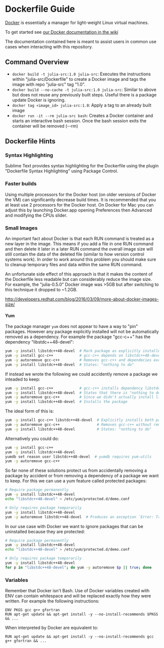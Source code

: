 Dockerfile Guide
================

[Docker](https://www.docker.com/products/overview) is essentially a manager for light-weight Linux virtual machines.

To get started see [our Docker documentation in the wiki](https://gitlab.invenia.ca/invenia/wiki/blob/master/setup/docker.md)

The documentation contained here is meant to assist users in common use cases when interacting with this repository.

## Command Overview

- `docker build -t julia-src:1.0 julia-src`: Executes the instructions within "julia-src/Dockerfile" to create a Docker image and tags the image with repo "julia-src" tag "1.0".
- `docker build --no-cache -t julia-src:1.0 julia-src`: Similar to above but does not reuse any previously built steps. Useful there is a package update Docker is ignoring.
- `docker tag <image_id> julia-src:1.0`: Apply a tag to an already built image
- `docker run -it --rm julia-src bash`: Creates a Docker container and starts an interactive bash session. Once the bash session exits the container will be removed (--rm)

## Dockerfile Hints

### Syntax Highlighting

Sublime Text provides syntax highlighting for the Dockerfile using the plugin
"Dockerfile Syntax Highlighting" using Package Control.

### Faster builds
Using multiple processors for the Docker host (on older versions of Docker the VM) can
significantly decrease build times. It is recommended that you at least use 2 processors for
the Docker host. On Docker for Mac you can adjust this by launching Docker.app opening
Preferences then Advanced and modifying the CPUs slider.

### Small Images
An important fact about Docker is that each RUN command is treated as a new layer in the
image. This means if you add a file in one RUN command and then delete it later in a
later RUN command the overall image size will still contain the data of the deleted file
(similar to how version control systems work). In order to work around this problem you
should make sure to cleanup temporary files and data within the same RUN command.

An unfortunate side effect of this approach is that it makes the content of the Dockerfile
less readable but can considerably reduce the image size. For example, the "julia-0.5.0"
Docker image was >5GB but after switching to this technique it dropped to ~1.2GB.

http://developers.redhat.com/blog/2016/03/09/more-about-docker-images-size/

#### Yum

The package manager `yum` does not appear to have a way to "pin" packages. However any
package explicitly installed will not be automatically removed as a dependency. For example
the package "gcc-c++" has the dependency "libstdc++48-devel":

```bash
yum -y install libstdc++48-devel  # Mark package as explicitly installed
yum -y install gcc-c++            # gcc-c++ depends on libstdc++48-devel
yum -y autoremove gcc-c++         # Removes gcc-c++ and dependecies except for libstdc
yum -y install libstdc++48-devel  # States: "nothing to do"
```

If instead we wrote the following we could accidently remove a package we inteaded to keep:

```bash
yum -y install gcc-c++            # gcc-c++ installs dependency libstdc++48-devel
yum -y install libstdc++48-devel  # States that there is "nothing to do"
yum -y autoremove gcc-c++         # Since we didn't actually install libstdc++48-devel above it will be removed
yum -y install libstdc++48-devel  # Installs the package
```

The ideal form of this is:

```bash
yum -y install gcc-c++ libstdc++48-devel  # Explicitly installs both packages
yum -y autoremove gcc-c++                 # Removes gcc-c++ without removing libstdc++48-devel
yum -y install libstdc++48-devel          # States: "nothing to do"
```

Alternatively you could do:

```bash
yum -y install gcc-c++
yum -y install libstdc++48-devel
yumdb set reason user libstdc++48-devel  # yumdb requires yum-utils
yum -y autoremove gcc-c++
```

So far none of these solutions protect us from accidentally removing a package by accident
or from removing a dependency of a package we want to keep. For this we can use a yum
feature called protected packages:

```bash
# Require package permanently
yum -y install libstdc++48-devel
echo "libstdc++48-devel" > /etc/yum/protected.d/demo.conf

# Only requires package temporarily
yum -y install libstdc++48-devel
yum -y autoremove libstdc++48-devel  # Produces an exception `Error: Trying to remove "X", which is protected`
```

In our use case with Docker we want to ignore packages that can be uninstalled because they
are protected:

```bash
# Require package permanently
yum -y install libstdc++48-devel
echo "libstdc++48-devel" > /etc/yum/protected.d/demo.conf

# Only requires package temporarily
yum -y install libstdc++48-devel
for p in "libstdc++48-devel"; do yum -y autoremove $p || true; done
```

### Variables
Remember that Docker isn't Bash. Use of Docker variables created with ENV can contain
whitespace and will be replaced exactly how they were written. For example the following
instructions:

```
ENV PKGS gcc g++ gfortran
RUN apt-get update && apt-get install -y --no-install-recommends $PKGS && ...
```

When interpreted by Docker are equivalent to:

```
RUN apt-get update && apt-get install -y --no-install-recommends gcc g++ gfortran && ...
```
